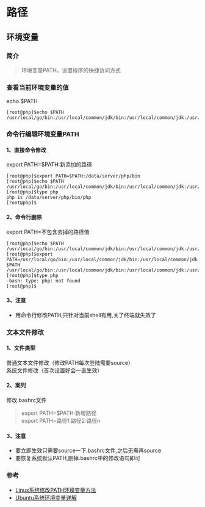 # 路径

## 环境变量

### 简介

>环境变量PATH，设置程序的快捷访问方式

### 查看当前环境变量的值

echo $PATH

```linux
[root@php]$echo $PATH
/usr/local/go/bin:/usr/local/common/jdk/bin:/usr/local/common/jdk:/usr/local/sbin:/usr/local/bin:/usr/sbin:/usr/bin:/root/bin:/data/server/git/bin:/root/bin:/root/bin
```

### 命令行编辑环境变量PATH

#### 1、直接命令修改

export PATH=$PATH:新添加的路径

```linux
[root@php]$export PATH=$PATH:/data/server/php/bin
[root@php]$echo $PATH
/usr/local/go/bin:/usr/local/common/jdk/bin:/usr/local/common/jdk:/usr/local/sbin:/usr/local/bin:/usr/sbin:/usr/bin:/root/bin:/data/server/git/bin:/root/bin:/root/bin:/data/server/php/bin
[root@php]$type php
php is /data/server/php/bin/php
[root@php]$
```

#### 2、命令行删除

export PATH=不包含去掉的路径值

```linux
[root@php]$echo $PATH
/usr/local/go/bin:/usr/local/common/jdk/bin:/usr/local/common/jdk:/usr/local/sbin:/usr/local/bin:/usr/sbin:/usr/bin:/root/bin:/data/server/git/bin:/root/bin:/root/bin:/data/server/php/bin
[root@php]$export PATH=/usr/local/go/bin:/usr/local/common/jdk/bin:/usr/local/common/jdk:/usr/local/sbin:/usr/local/bin:/usr/sbin:/usr/bin:/root/bin:/data/server/git/bin:/root/bin:/root/bin[root@php]$echo $PATH
/usr/local/go/bin:/usr/local/common/jdk/bin:/usr/local/common/jdk:/usr/local/sbin:/usr/local/bin:/usr/sbin:/usr/bin:/root/bin:/data/server/git/bin:/root/bin:/root/bin
[root@php]$type php
-bash: type: php: not found
[root@php]$
```

#### 3、注意

- 用命令行修改PATH,只针对当前shell有用,关了终端就失效了

### 文本文件修改

#### 1、文件类型

普通文本文件修改（修改PATH每次登陆需要source）  
系统文件修改（首次设置好会一直生效）

#### 2、案列

修改.bashrc文件
>export PATH=$PATH:新增路径  
export PATH=路径1:路径2:路径n

#### 3、注意

- 要立即生效只需要source一下.bashrc文件,之后无需再source
- 要恢复系统默认PATH,删掉.bashrc中的修改语句即可

### 参考

- [Linux系统修改PATH环境变量方法](https://www.cnblogs.com/cursorhu/p/5806596.html)
- [Ubuntu系统环境变量详解](https://blog.csdn.net/netwalk/article/details/9455893)
